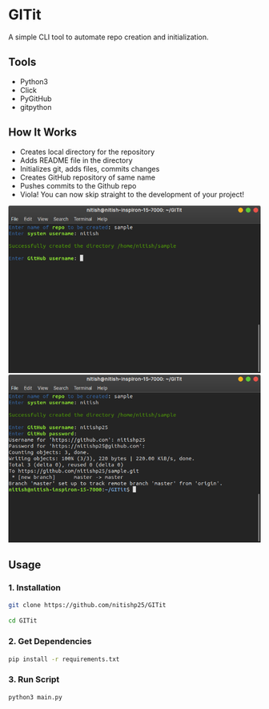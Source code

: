 # GITit

A simple CLI tool to automate repo creation and initialization.

## Tools
- Python3
- Click
- PyGitHub
- gitpython

## How It Works
 - Creates local directory for the repository
 - Adds README file in the directory
 - Initializes git, adds files, commits changes
 - Creates GitHub repository of same name
 - Pushes commits to the Github repo
 - Viola! You can now skip straight to the development of your project!

![screen1](screens/screen1.png)
![screen2](screens/screen2.png) 

## Usage
### 1. Installation
```bash
git clone https://github.com/nitishp25/GITit
```
```bash
cd GITit
```
### 2. Get Dependencies
```bash
pip install -r requirements.txt
```
### 3. Run Script
```bash
python3 main.py
``` 
